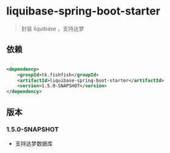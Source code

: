 # liquibase-spring-boot-starter

> 封装 liquibase ，支持达梦

## 依赖

```xml

<dependency>
    <groupId>tk.fishfish</groupId>
    <artifactId>liquibase-spring-boot-starter</artifactId>
    <version>1.5.0-SNAPSHOT</version>
</dependency>
```

## 版本

### 1.5.0-SNAPSHOT

- 支持达梦数据库
